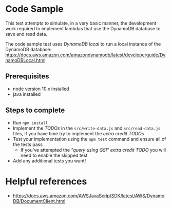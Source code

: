 # Code Sample

This test attempts to simulate, in a very basic manner, the development work required to implement lambdas that use 
the DynamoDB database to save and read data.  

The code sample test uses *DynamoDB local* to run a local instance of the DynamoDB database:
https://docs.aws.amazon.com/amazondynamodb/latest/developerguide/DynamoDBLocal.html 

## Prerequisites
- node version 10.x installed
- java installed

## Steps to complete
- Run ````npm install````
- Implement the *TODOs* in the ````src/write-data.js```` and ````src/read-data.js```` files, if you have time try to 
    implement the *extra credit TODOs* 
- Test your implementation using the ````npm test```` command and ensure all of the tests pass 
    - If you've attempted the *"query using GSI" extra credit TODO* you will need to enable the skipped test
- Add any additional tests you want! 
    
# Helpful references
- https://docs.aws.amazon.com/AWSJavaScriptSDK/latest/AWS/DynamoDB/DocumentClient.html
